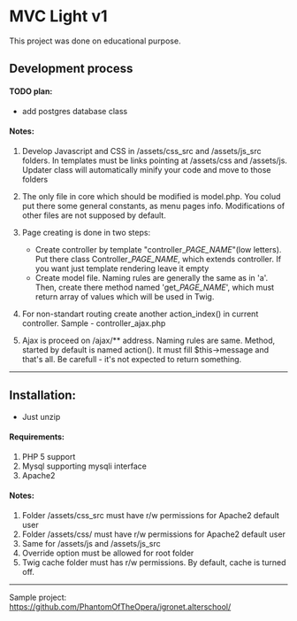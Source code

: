 # MVC Light v1

This project was done on educational purpose. 

## Development process

#### TODO plan:
- add postgres database class

#### Notes:
1) Develop Javascript and CSS in /assets/css_src and /assets/js_src folders. In templates must be links pointing at /assets/css and /assets/js. Updater class will automatically minify your code and move to those folders
2) The only file in core which should be modified is model.php. You colud put there some general constants, as menu pages info. Modifications of other files are not supposed by default.
3) Page creating is done in two steps:
    - Create controller by template "controller_*PAGE_NAME*"(low letters). Put there     class Controller_*PAGE_NAME*, which extends controller. If you want just template     rendering leave it empty
    - Create model file. Naming rules are generally the same as in 'a'. Then, create     there method named 'get_*PAGE_NAME*', which must return array of values which will     be used in Twig.
    
4) For non-standart routing create another action_index() in current controller. Sample - controller_ajax.php
5) Ajax is proceed on /ajax/** address. Naming rules are same. Method, started by default is named action(). It must fill $this->message and that's all. Be carefull - it's not expected to return something.
-----


## Installation:
- Just unzip
#### Requirements:
 1) PHP 5 support
 2) Mysql supporting mysqli interface
 3) Apache2

#### Notes:

1) Folder /assets/css_src must have r/w permissions for Apache2 default user
2) Folder /assets/css/ must have r/w permissions for Apache2 default user
3) Same for /assets/js and /assets/js_src
4) Override option must be allowed for root folder
5) Twig cache folder must has r/w permissions. By default, cache is turned off.
-----

Sample project: https://github.com/PhantomOfTheOpera/igronet.alterschool/  